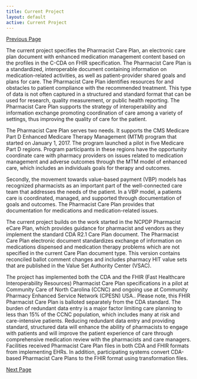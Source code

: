 ```yaml
---
title: Current Project
layout: default
active: Current Project
---
```


[Previous Page](Project_Background.html)

The current project specifies the Pharmacist Care Plan, an electronic care plan document with enhanced medication management content based on the profiles in the C-CDA on FHIR specification. The Pharmacist Care Plan is a standardized, interoperable document containing information on medication-related activities, as well as patient-provider shared goals and plans for care. The Pharmacist Care Plan identifies resources for and obstacles to patient compliance with the recommended treatment. This type of data is not often captured in a structured and standard format that can be used for research, quality measurement, or public health reporting. The Pharmacist Care Plan supports the strategy of interoperability and information exchange promoting coordination of care among a variety of settings, thus improving the quality of care for the patient. 

The Pharmacist Care Plan serves two needs. It supports the CMS Medicare Part D Enhanced Medicare Therapy Management (MTM) program that started on January 1, 2017. The program launched a pilot in five Medicare Part D regions. Program participants in these regions have the opportunity coordinate care with pharmacy providers on issues related to medication management and adverse outcomes through the MTM model of enhanced care, which includes an individuals goals for therapy and outcomes. 

Secondly, the movement towards value-based payment (VBP) models has recognized pharmacists as an important part of the well-connected care team that addresses the needs of the patient.  In a VBP model, a patients care is coordinated, managed, and supported through documentation of goals and outcomes. The Pharmacist Care Plan provides that documentation for medications and medication-related issues.

The current project builds on the work started in the NCPDP Pharmacist eCare Plan, which provides guidance for pharmacist and vendors as they implement the standard CDA R2.1 Care Plan document. The Pharmacist Care Plan electronic document standardizes exchange of information on medications dispensed and medication therapy problems which are not specified in the current Care Plan document type. This version contains reconciled ballot comment changes and includes pharmacy HIT value sets that are published in the Value Set Authority Center (VSAC). 

The project has implemented both the CDA and the FHIR (Fast Healthcare Interoperability Resources) Pharmacist Care Plan specifications in a pilot at Community Care of North Carolina (CCNC) and ongoing use at Community Pharmacy Enhanced Service Network (CPESN) USA.. Please note, this FHIR Pharmacist Care Plan is balloted separately from the CDA standard. The burden of redundant data entry is a major factor limiting care planning to less than 15% of the CCNC population, which includes many at risk and care-intensive patients. Reducing redundant data entry and providing standard, structured data will enhance the ability of pharmacists to engage with patients and will improve the patient experience of care through comprehensive medication review with the pharmacists and care managers. Facilities received Pharmacist Care Plan files in both CDA and FHIR formats from implementing EHRs. In addition, participating systems convert CDA-based Pharmacist Care Plans to the FHIR format using transformation files.


[Next Page](Use_Cases.html)